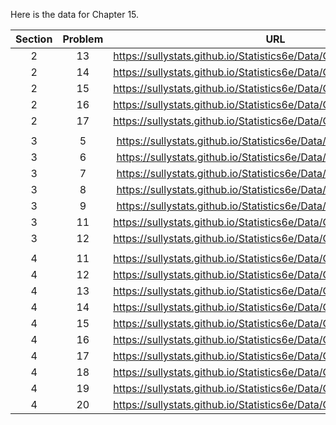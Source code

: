 Here is the data for Chapter 15. 

|Section|Problem|URL|
|:---:|:---:|:---:|
|2|13|<a>https://sullystats.github.io/Statistics6e/Data/Chapter15/15_2_13.csv</a><br/>|
|2|14|<a>https://sullystats.github.io/Statistics6e/Data/Chapter15/15_2_14.csv</a><br/>|
|2|15|<a>https://sullystats.github.io/Statistics6e/Data/Chapter15/15_2_15.csv</a><br/>|
|2|16|<a>https://sullystats.github.io/Statistics6e/Data/Chapter15/15_2_16.csv</a><br/>|
|2|17|<a>https://sullystats.github.io/Statistics6e/Data/Chapter15/15_2_17.csv</a><br/>|
| | |
|3|5|<a>https://sullystats.github.io/Statistics6e/Data/Chapter15/15_3_5.csv</a><br/>|
|3|6|<a>https://sullystats.github.io/Statistics6e/Data/Chapter15/15_3_6.csv</a><br/>|
|3|7|<a>https://sullystats.github.io/Statistics6e/Data/Chapter15/15_3_7.csv</a><br/>|
|3|8|<a>https://sullystats.github.io/Statistics6e/Data/Chapter15/15_3_8.csv</a><br/>|
|3|9|<a>https://sullystats.github.io/Statistics6e/Data/Chapter15/15_3_9.csv</a><br/>|
|3|11|<a>https://sullystats.github.io/Statistics6e/Data/Chapter15/15_3_11.csv</a><br/>|
|3|12|<a>https://sullystats.github.io/Statistics6e/Data/Chapter15/15_3_12.csv</a><br/>|
| | |
|4|11|<a>https://sullystats.github.io/Statistics6e/Data/Chapter15/15_4_11.csv</a><br/>|
|4|12|<a>https://sullystats.github.io/Statistics6e/Data/Chapter15/15_4_12.csv</a><br/>|
|4|13|<a>https://sullystats.github.io/Statistics6e/Data/Chapter15/15_4_13.csv</a><br/>|
|4|14|<a>https://sullystats.github.io/Statistics6e/Data/Chapter15/15_4_14.csv</a><br/>|
|4|15|<a>https://sullystats.github.io/Statistics6e/Data/Chapter15/15_4_15.csv</a><br/>|
|4|16|<a>https://sullystats.github.io/Statistics6e/Data/Chapter15/15_4_16.csv</a><br/>|
|4|17|<a>https://sullystats.github.io/Statistics6e/Data/Chapter15/15_4_17.csv</a><br/>|
|4|18|<a>https://sullystats.github.io/Statistics6e/Data/Chapter15/15_4_18.csv</a><br/>|
|4|19|<a>https://sullystats.github.io/Statistics6e/Data/Chapter15/15_4_19.csv</a><br/>|
|4|20|<a>https://sullystats.github.io/Statistics6e/Data/Chapter15/15_4_20.csv</a><br/>|
